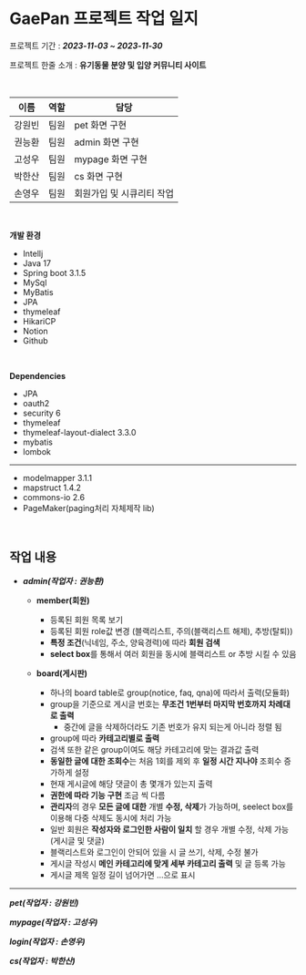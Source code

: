 # GaePan 프로젝트 작업 일지

프로젝트 기간 : **_2023-11-03 ~ 2023-11-30_**

프로젝트 한줄 소개 : __유기동물 분양 및 입양 커뮤니티 사이트__

<br/>

| 이름 | 역할 | 담당 |
| --- | --- | --- |
| 강원빈 | 팀원 | pet 화면 구현 |
| 권능환 | 팀원 | admin 화면 구현 |
| 고성우 | 팀원 | mypage 화면 구현 |
| 박한산 | 팀원 | cs 화면 구현 |
| 손영우 | 팀원 | 회원가입 및 시큐리티 작업 |

<br/>

**개발 환경**
- Intellj
- Java 17
- Spring boot 3.1.5
- MySql
- MyBatis
- JPA
- thymeleaf
- HikariCP
- Notion
- Github

<br/>

**Dependencies**
- JPA
- oauth2
- security 6
- thymeleaf
- thymeleaf-layout-dialect 3.3.0
- mybatis
- lombok
--------------
- modelmapper 3.1.1
- mapstruct 1.4.2
- commons-io 2.6
- PageMaker(paging처리 자체제작 lib)

<br/>

**작업 내용**
--

* ***admin(작업자 : 권능환)***
  * ****member(회원)****
    * 등록된 회원 목록 보기
    * 등록된 회원 role값 변경 (블랙리스트, 주의(블랙리스트 해제), 추방(탈퇴))
    * **특정 조건**(닉네임, 주소, 양육경력)에 따라 **회원 검색**
    * **select box**를 통해서 여러 회원을 동시에 블랙리스트 or 추방 시킬 수 있음
    
  
  * ****board(게시판)****
    * 하나의 board table로 group(notice, faq, qna)에 따라서 출력(모듈화)
    * group을 기준으로 게시글 번호는 **무조건 1번부터 마지막 번호까지 차례대로 출력**
      * 중간에 글을 삭제하더라도 기존 번호가 유지 되는게 아니라 정렬 됨
    *  group에 따라 **카테고리별로 출력**
      *  검색 또한 같은 group이여도 해당 카테고리에 맞는 결과값 출력
    *  **동일한 글에 대한 조회수**는 처음 1회를 제외 후 **일정 시간 지나야** 조회수 증가하게 설정
    *  현재 게시글에 해당 댓글이 총 몇개가 있는지 출력
    *  **권한에 따라 기능 구현** 조금 씩 다름
      *  **관리자**의 경우 **모든 글에 대한** 개별 **수정, 삭제**가 가능하며, seelect box를 이용해 다중 삭제도 동시에 처리 가능
      *  일반 회원은 **작성자와 로그인한 사람이 일치** 할 경우 개별 수정, 삭제 가능(게시글 및 댓글)
      *  블랙리스트와 로그인이 안되어 있을 시 글 쓰기, 삭제, 수정 불가
    *  게시글 작성시 **메인 카테고리에 맞게 세부 카테고리 출력** 및 글 등록 가능
    *  게시글 제목 일정 길이 넘어가면 ...으로 표시

- - - 
***pet(작업자 : 강원빈)***

***mypage(작업자 : 고성우)***

***login(작업자 : 손영우)***

***cs(작업자 : 박한산)***
